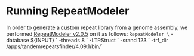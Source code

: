 # Running RepeatModeler
In order to generate a custom repeat library from a genome assembly, we performed [RepeatModeler v2.0.5](https://www.repeatmasker.org/RepeatModeler/) on it as follows:
`RepeatModeler \`
-database ${INPUT}  \`
-threads 8 \`
-LTRStruct  \`
-srand 123  \`
-trf_dir /apps/tandemrepeatsfinder/4.09.1/bin/`
